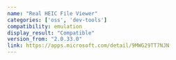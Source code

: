 ```yaml
---
name: "Real HEIC File Viewer"
categories: ['oss', 'dev-tools']
compatibility: emulation
display_result: "Compatible"
version_from: "2.0.33.0"
link: https://apps.microsoft.com/detail/9MWG29TT7NJN
---
```

